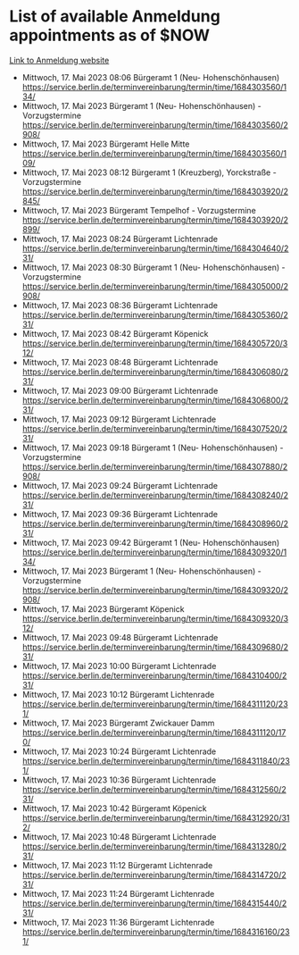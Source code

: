 # List of available Anmeldung appointments as of $NOW
[Link to Anmeldung website](https://service.berlin.de/terminvereinbarung/termin/tag.php?termin=1&anliegen[]=120686&dienstleisterlist=122210,122217,327316,122219,327312,122227,327314,122231,327346,122243,327348,122254,122252,329742,122260,329745,122262,329748,122271,327278,122273,327274,122277,327276,330436,122280,327294,122282,327290,122284,327292,122291,327270,122285,327266,122286,327264,122296,327268,150230,329760,122297,327286,122294,327284,122312,329763,122314,329775,122304,327330,122311,327334,122309,327332,317869,122281,327352,122279,329772,122283,122276,327324,122274,327326,122267,329766,122246,327318,122251,327320,122257,327322,122208,327298,122226,327300&herkunft=http%3A%2F%2Fservice.berlin.de%2Fdienstleistung%2F120686%2F)
- Mittwoch, 17. Mai 2023 08:06 Bürgeramt 1 (Neu- Hohenschönhausen) https://service.berlin.de/terminvereinbarung/termin/time/1684303560/134/
- Mittwoch, 17. Mai 2023  Bürgeramt 1 (Neu- Hohenschönhausen) - Vorzugstermine https://service.berlin.de/terminvereinbarung/termin/time/1684303560/2908/
- Mittwoch, 17. Mai 2023  Bürgeramt Helle Mitte https://service.berlin.de/terminvereinbarung/termin/time/1684303560/109/
- Mittwoch, 17. Mai 2023 08:12 Bürgeramt 1 (Kreuzberg), Yorckstraße - Vorzugstermine https://service.berlin.de/terminvereinbarung/termin/time/1684303920/2845/
- Mittwoch, 17. Mai 2023  Bürgeramt Tempelhof - Vorzugstermine https://service.berlin.de/terminvereinbarung/termin/time/1684303920/2899/
- Mittwoch, 17. Mai 2023 08:24 Bürgeramt Lichtenrade https://service.berlin.de/terminvereinbarung/termin/time/1684304640/231/
- Mittwoch, 17. Mai 2023 08:30 Bürgeramt 1 (Neu- Hohenschönhausen) - Vorzugstermine https://service.berlin.de/terminvereinbarung/termin/time/1684305000/2908/
- Mittwoch, 17. Mai 2023 08:36 Bürgeramt Lichtenrade https://service.berlin.de/terminvereinbarung/termin/time/1684305360/231/
- Mittwoch, 17. Mai 2023 08:42 Bürgeramt Köpenick https://service.berlin.de/terminvereinbarung/termin/time/1684305720/312/
- Mittwoch, 17. Mai 2023 08:48 Bürgeramt Lichtenrade https://service.berlin.de/terminvereinbarung/termin/time/1684306080/231/
- Mittwoch, 17. Mai 2023 09:00 Bürgeramt Lichtenrade https://service.berlin.de/terminvereinbarung/termin/time/1684306800/231/
- Mittwoch, 17. Mai 2023 09:12 Bürgeramt Lichtenrade https://service.berlin.de/terminvereinbarung/termin/time/1684307520/231/
- Mittwoch, 17. Mai 2023 09:18 Bürgeramt 1 (Neu- Hohenschönhausen) - Vorzugstermine https://service.berlin.de/terminvereinbarung/termin/time/1684307880/2908/
- Mittwoch, 17. Mai 2023 09:24 Bürgeramt Lichtenrade https://service.berlin.de/terminvereinbarung/termin/time/1684308240/231/
- Mittwoch, 17. Mai 2023 09:36 Bürgeramt Lichtenrade https://service.berlin.de/terminvereinbarung/termin/time/1684308960/231/
- Mittwoch, 17. Mai 2023 09:42 Bürgeramt 1 (Neu- Hohenschönhausen) https://service.berlin.de/terminvereinbarung/termin/time/1684309320/134/
- Mittwoch, 17. Mai 2023  Bürgeramt 1 (Neu- Hohenschönhausen) - Vorzugstermine https://service.berlin.de/terminvereinbarung/termin/time/1684309320/2908/
- Mittwoch, 17. Mai 2023  Bürgeramt Köpenick https://service.berlin.de/terminvereinbarung/termin/time/1684309320/312/
- Mittwoch, 17. Mai 2023 09:48 Bürgeramt Lichtenrade https://service.berlin.de/terminvereinbarung/termin/time/1684309680/231/
- Mittwoch, 17. Mai 2023 10:00 Bürgeramt Lichtenrade https://service.berlin.de/terminvereinbarung/termin/time/1684310400/231/
- Mittwoch, 17. Mai 2023 10:12 Bürgeramt Lichtenrade https://service.berlin.de/terminvereinbarung/termin/time/1684311120/231/
- Mittwoch, 17. Mai 2023  Bürgeramt Zwickauer Damm https://service.berlin.de/terminvereinbarung/termin/time/1684311120/170/
- Mittwoch, 17. Mai 2023 10:24 Bürgeramt Lichtenrade https://service.berlin.de/terminvereinbarung/termin/time/1684311840/231/
- Mittwoch, 17. Mai 2023 10:36 Bürgeramt Lichtenrade https://service.berlin.de/terminvereinbarung/termin/time/1684312560/231/
- Mittwoch, 17. Mai 2023 10:42 Bürgeramt Köpenick https://service.berlin.de/terminvereinbarung/termin/time/1684312920/312/
- Mittwoch, 17. Mai 2023 10:48 Bürgeramt Lichtenrade https://service.berlin.de/terminvereinbarung/termin/time/1684313280/231/
- Mittwoch, 17. Mai 2023 11:12 Bürgeramt Lichtenrade https://service.berlin.de/terminvereinbarung/termin/time/1684314720/231/
- Mittwoch, 17. Mai 2023 11:24 Bürgeramt Lichtenrade https://service.berlin.de/terminvereinbarung/termin/time/1684315440/231/
- Mittwoch, 17. Mai 2023 11:36 Bürgeramt Lichtenrade https://service.berlin.de/terminvereinbarung/termin/time/1684316160/231/
